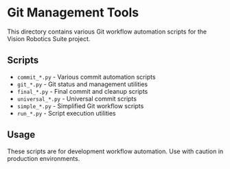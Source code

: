 # Git Management Tools

This directory contains various Git workflow automation scripts for the Vision Robotics Suite project.

## Scripts

- `commit_*.py` - Various commit automation scripts
- `git_*.py` - Git status and management utilities
- `final_*.py` - Final commit and cleanup scripts
- `universal_*.py` - Universal commit scripts
- `simple_*.py` - Simplified Git workflow scripts
- `run_*.py` - Script execution utilities

## Usage

These scripts are for development workflow automation. Use with caution in production environments.
